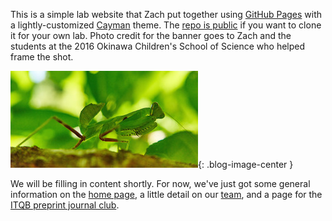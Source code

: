 This is a simple lab website that Zach put together using [GitHub Pages](https://pages.github.com/) with a lightly-customized [Cayman](https://github.com/pages-themes/cayman) theme. The [repo is public](https://github.com/zach-hensel/zach-hensel.github.io) if you want to clone it for your own lab. Photo credit for the banner goes to Zach and the students at the 2016 Okinawa Children's School of Science who helped frame the shot.

![Zach](/img/grasshopper.jpg){: .blog-image-center }

We will be filling in content shortly. For now, we've just got some general information on the [home page](/), a little detail on our [team](/team), and a page for the [ITQB preprint journal club](/preprintjc).
